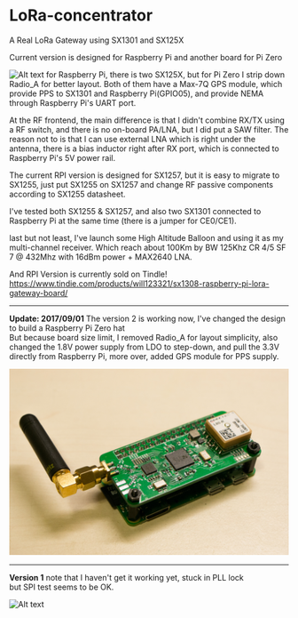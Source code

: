 # LoRa-concentrator

A Real LoRa Gateway using SX1301 and SX125X

Current version is designed for Raspberry Pi and another board for Pi Zero

![Alt text](/Version2/RPI/DSC02654.jpg)
for Raspberry Pi, there is two SX125X, but for Pi Zero I strip down Radio_A for better layout.
Both of them have a Max-7Q GPS module, which provide PPS to SX1301 and Raspberry Pi(GPIO05),
and provide NEMA through Raspberry Pi's UART port.

At the RF frontend, the main difference is that I didn't combine RX/TX using a RF switch,
and there is no on-board PA/LNA, but I did put a SAW filter. The reason not to is that I can use external LNA which is right under the antenna, there is a bias inductor right after RX port, which is connected to Raspberry Pi's 5V power rail.  

The current RPI version is designed for SX1257, but it is easy to migrate to SX1255, just put SX1255 on SX1257 and change RF passive components according to SX1255 datasheet.

I've tested both SX1255 & SX1257, and also two SX1301 connected to Raspberry Pi at the same time (there is a jumper for CE0/CE1).

last but not least, I've launch some High Altitude Balloon and using it as my multi-channel receiver. Which reach about 100Km by BW 125Khz CR 4/5 SF 7 @ 432Mhz with 16dBm power + MAX2640 LNA.

And RPI Version is currently sold on Tindle!
https://www.tindie.com/products/will123321/sx1308-raspberry-pi-lora-gateway-board/

---

**Update: 2017/09/01**
The version 2 is working now, I've changed the design to build a Raspberry Pi Zero hat  
But because board size limit, I removed Radio_A for layout simplicity, also changed the 1.8V power supply from LDO to step-down, and pull the 3.3V directly from Raspberry Pi, more over, added GPS module for PPS supply.

![Alt text](/Version2/RPI_Zero/Ver1/version2_2.jpg)





---
**Version 1**
note that I haven't get it working yet, stuck in PLL lock  
but SPI test seems to be OK.  

![Alt text](/Version1/pcb.jpg)


